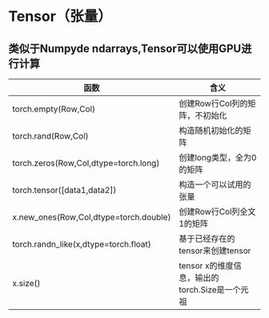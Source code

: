 Tensor（张量）
=====
类似于Numpyde ndarrays,Tensor可以使用GPU进行计算
----
函数|含义
----|----
torch.empty(Row,Col)|创建Row行Col列的矩阵，不初始化
torch.rand(Row,Col)|构造随机初始化的矩阵
torch.zeros(Row,Col,dtype=torch.long)|创建long类型，全为0的矩阵
torch.tensor([data1,data2])|构造一个可以试用的张量
x.new_ones(Row,Col,dtype=torch.double)|创建Row行Col列全文1的矩阵
torch.randn_like(x,dtype=torch.float)|基于已经存在的tensor来创建tensor
x.size()|tensor x的维度信息，输出的torch.Size是一个元祖

